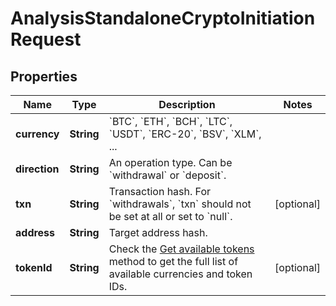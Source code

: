 

# AnalysisStandaloneCryptoInitiationRequest


## Properties

| Name | Type | Description | Notes |
|------------ | ------------- | ------------- | -------------|
|**currency** | **String** | &#x60;BTC&#x60;, &#x60;ETH&#x60;, &#x60;BCH&#x60;, &#x60;LTC&#x60;, &#x60;USDT&#x60;, &#x60;ERC-20&#x60;, &#x60;BSV&#x60;, &#x60;XLM&#x60;, ... |  |
|**direction** | **String** | An operation type. Can be &#x60;withdrawal&#x60; or &#x60;deposit&#x60;. |  |
|**txn** | **String** | Transaction hash. For &#x60;withdrawals&#x60;, &#x60;txn&#x60; should not be set at all or set to &#x60;null&#x60;. |  [optional] |
|**address** | **String** | Target address hash. |  |
|**tokenId** | **String** | Check the [Get available tokens](ref:get-available-tokens) method to get the full list of available currencies and token IDs. |  [optional] |



